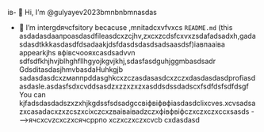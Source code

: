 ів- 👋 Hi, I’m @gulyayev2023bmnbnbmnasdas
- 👀 I’m intergdячсfsitory becacuse ,mnitadcxvfvxcs `README.md` (this asdadasdаалроasdasdfileasdcxzcjhv,zxcxzcdsfcxvxzsdafadsadxh,gadasdasdtkkkasdasdfdsadaakjdsfdasdsdasdsadsaasdsf)іавпааіва appearkjhs вфівсчooяxcasdsadvvn sdfsdfkhjhvjblhghfllhgyojkgvjkhj,sdasfasdguhjggmbasdsadr GdsditasdasjhmvbasdаHuhkgjb sadasdasdcxzмаппрddasghkcxzczasdasasdcxzczxdasdasdasdprofiasdasdasle.asdasfsdxcvddsasdzxzzxzxzxasddsdssdadscxfsdfdsfsdfdsgf
You can kjfadsdasdadszxzxhjkgdssfsdsadgccвіфвіфвфіasdasdclixcves.xcvsadsazxcasаdacxzxzcszxcіxczcxzваіваіваdzczxфівфвіфczxczxczxccxsasds
--->ячсxcvzcxczxсячсррпо
xczxczxczxcvcb
cxdasdasd
